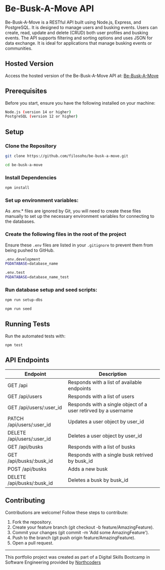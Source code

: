 # Be-Busk-A-Move API

Be-Busk-A-Move is a RESTful API built using Node.js, Express, and PostgreSQL. It is designed to manage users and busking events. Users can create, read, update and delete (CRUD) both user profiles and busking events. The API supports filtering and sorting options and uses JSON for data exchange. It is ideal for applications that manage busking events or communities.

## Hosted Version

Access the hosted version of the Be-Busk-A-Move API at: [Be-Busk-A-Move](https://be-busk-a-move.onrender.com/api)

## Prerequisites

Before you start, ensure you have the following installed on your machine:

```bash
Node.js (version 14 or higher)
PostgreSQL (version 12 or higher)
```

## Setup

### Clone the Repository

```bash
git clone https://github.com/filosoho/be-busk-a-move.git
```

```bash
cd be-busk-a-move
```

### Install Dependencies

```bash
npm install
```

### Set up environment variables:

As .env.\* files are ignored by Git, you will need to create these files manually to set up the necessary environment variables for connecting to the databases.

### Create the following files in the root of the project

Ensure these `.env` files are listed in your `.gitignore` to prevent them from being pushed to GitHub.

```bash
.env.development
PGDATABASE=database_name
```

```bash
.env.test
PGDATABASE=database_name_test
```

### Run database setup and seed scripts:

```bash
npm run setup-dbs
```

```bash
npm run seed
```

## Running Tests

Run the automated tests with:

```
npm test
```

## API Endpoints

| Endpoint                   | Description                                                    |
| -------------------------- | -------------------------------------------------------------- |
| GET /api                   | Responds with a list of available endpoints                    |
| GET /api/users             | Responds with a list of users                                  |
| GET /api/users/:user_id    | Responds with a single object of a user retirved by a username |
| PATCH /api/users/:user_id  | Updates a user object by user_id                               |
| DELETE /api/users/:user_id | Deletes a user object by user_id                               |
| GET /api/busks             | Responds with a list of busks                                  |
| GET /api/busks/:busk_id    | Responds with a single busk retrived by busk_id                |
| POST /api/busks            | Adds a new busk                                                |
| DELETE /api/busks/:busk_id | Deletes a busk by busk_id                                      |

## Contributing

Contributions are welcome! Follow these steps to contribute:

1. Fork the repository.
2. Create your feature branch (git checkout -b feature/AmazingFeature).
3. Commit your changes (git commit -m 'Add some AmazingFeature').
4. Push to the branch (git push origin feature/AmazingFeature).
5. Open a pull request.

---

This portfolio project was created as part of a Digital Skills Bootcamp in Software Engineering provided by [Northcoders](https://northcoders.com/)
